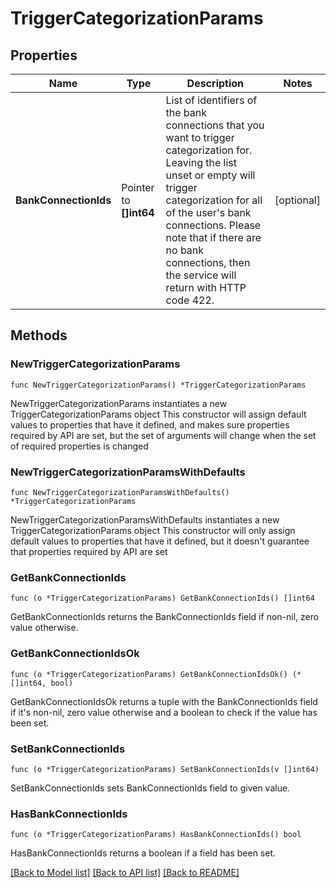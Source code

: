 # TriggerCategorizationParams

## Properties

Name | Type | Description | Notes
------------ | ------------- | ------------- | -------------
**BankConnectionIds** | Pointer to **[]int64** | List of identifiers of the bank connections that you want to trigger categorization for. Leaving the list unset or empty will trigger categorization for all of the user&#39;s bank connections. Please note that if there are no bank connections, then the service will return with HTTP code 422. | [optional] 

## Methods

### NewTriggerCategorizationParams

`func NewTriggerCategorizationParams() *TriggerCategorizationParams`

NewTriggerCategorizationParams instantiates a new TriggerCategorizationParams object
This constructor will assign default values to properties that have it defined,
and makes sure properties required by API are set, but the set of arguments
will change when the set of required properties is changed

### NewTriggerCategorizationParamsWithDefaults

`func NewTriggerCategorizationParamsWithDefaults() *TriggerCategorizationParams`

NewTriggerCategorizationParamsWithDefaults instantiates a new TriggerCategorizationParams object
This constructor will only assign default values to properties that have it defined,
but it doesn't guarantee that properties required by API are set

### GetBankConnectionIds

`func (o *TriggerCategorizationParams) GetBankConnectionIds() []int64`

GetBankConnectionIds returns the BankConnectionIds field if non-nil, zero value otherwise.

### GetBankConnectionIdsOk

`func (o *TriggerCategorizationParams) GetBankConnectionIdsOk() (*[]int64, bool)`

GetBankConnectionIdsOk returns a tuple with the BankConnectionIds field if it's non-nil, zero value otherwise
and a boolean to check if the value has been set.

### SetBankConnectionIds

`func (o *TriggerCategorizationParams) SetBankConnectionIds(v []int64)`

SetBankConnectionIds sets BankConnectionIds field to given value.

### HasBankConnectionIds

`func (o *TriggerCategorizationParams) HasBankConnectionIds() bool`

HasBankConnectionIds returns a boolean if a field has been set.


[[Back to Model list]](../README.md#documentation-for-models) [[Back to API list]](../README.md#documentation-for-api-endpoints) [[Back to README]](../README.md)



